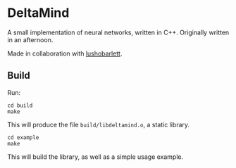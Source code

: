 
# DeltaMind

A small implementation of neural networks, written in C++. Originally written in an afternoon.

Made in collaboration with [lushobarlett](https://github.com/lushobarlett).

## Build

Run:

```shell
cd build
make
```

This will produce the file `build/libdeltamind.o`, a static library.

```shell
cd example
make
```

This will build the library, as well as a simple usage example.
